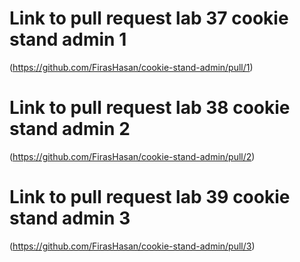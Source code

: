 # Link to pull request lab 37 cookie stand admin 1
(https://github.com/FirasHasan/cookie-stand-admin/pull/1)
# Link to pull request lab 38 cookie stand admin 2
(https://github.com/FirasHasan/cookie-stand-admin/pull/2)
# Link to pull request lab 39 cookie stand admin 3
(https://github.com/FirasHasan/cookie-stand-admin/pull/3)
